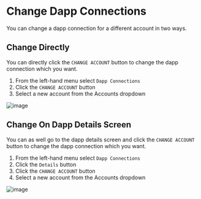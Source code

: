 
# Change Dapp Connections


You can change a dapp connection for a different account in two ways.

## Change Directly
You can directly click the `CHANGE ACCOUNT` button to change the dapp connection which you want.

1. From the left-hand menu select `Dapp Connections`
2. Click the `CHANGE ACCOUNT` button
3. Select a new account from the Accounts dropdown

![image](/img/wallet/gif/dapp_connections_change1.gif)

## Change On Dapp Details Screen
You can as well go to the dapp details screen and  click the `CHANGE ACCOUNT` button to change the dapp connection which you want.

1. From the left-hand menu select `Dapp Connections`
2. Click the `Details` button
3. Click the `CHANGE ACCOUNT` button
4. Select a new account from the Accounts dropdown
 
![image](/img/wallet/gif/dapp_connections_change2.gif)